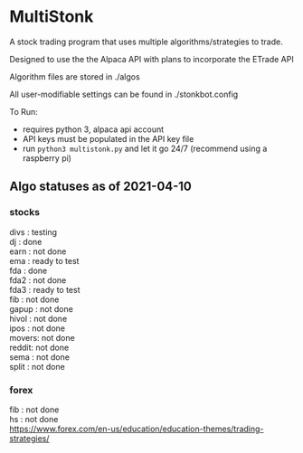 # MultiStonk

A stock trading program that uses multiple algorithms/strategies to trade.

Designed to use the the Alpaca API with plans to incorporate the ETrade API

Algorithm files are stored in ./algos

All user-modifiable settings can be found in ./stonkbot.config

To Run:

 - requires python 3, alpaca api account
 - API keys must be populated in the API key file
 - run ```python3 multistonk.py``` and let it go 24/7 (recommend using a raspberry pi)

## Algo statuses as of 2021-04-10

### stocks

divs  : testing  
dj    : done  
earn  : not done  
ema   : ready to test  
fda   : done  
fda2  : not done  
fda3  : ready to test  
fib   : not done  
gapup : not done  
hivol : not done  
ipos  : not done  
movers: not done  
reddit: not done  
sema  : not done  
split : not done  

### forex
fib   : not done  
hs    : not done  
https://www.forex.com/en-us/education/education-themes/trading-strategies/  